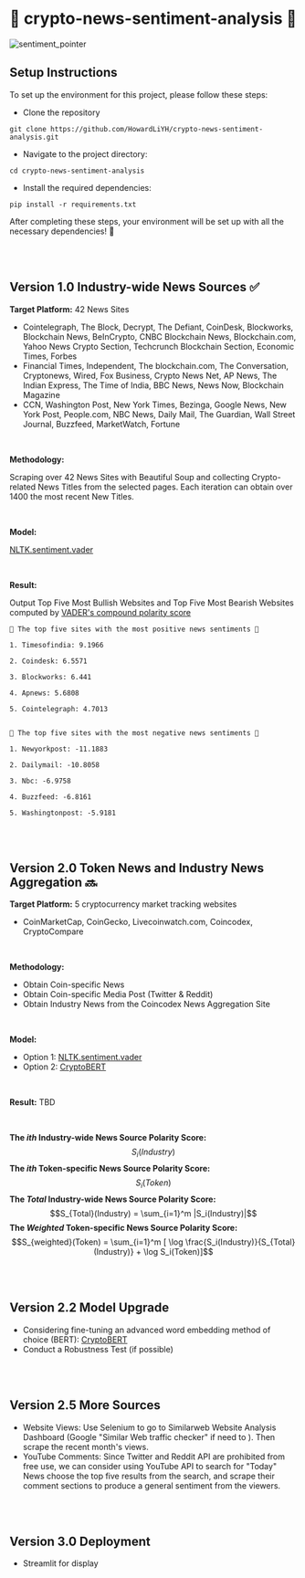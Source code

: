 # 🐂 crypto-news-sentiment-analysis 🧸

![sentiment_pointer](https://camo.githubusercontent.com/fd0f81957c4db8f54e6b0069be9ce68ab497c795813e1c14bc2c62d79df6469e/68747470733a2f2f7777772e6d61726b65746d6f746976652e636f6d2f6d61726b65745f6d6f746976652f73656e74696d656e742d616e616c797369732e6a7067)

## Setup Instructions

To set up the environment for this project, please follow these steps:

- Clone the repository
```
git clone https://github.com/HowardLiYH/crypto-news-sentiment-analysis.git
```
- Navigate to the project directory:
```
cd crypto-news-sentiment-analysis
```
- Install the required dependencies:
```
pip install -r requirements.txt
```
After completing these steps, your environment will be set up with all the necessary dependencies! 🙆

<br />
<br />

## Version 1.0 Industry-wide News Sources  ✅
**Target Platform:** 42 News Sites 
- Cointelegraph, The Block, Decrypt, The Defiant, CoinDesk, Blockworks, Blockchain News, BeInCrypto, CNBC Blockchain News, Blockchain.com, Yahoo News Crypto Section, Techcrunch Blockchain Section, Economic Times, Forbes
- Financial Times, Independent, The blockchain.com, The Conversation, Cryptonews, Wired, Fox Business, Crypto News Net, AP News, The Indian Express, The Time of India, BBC News, News Now, Blockchain Magazine
- CCN, Washington Post, New York Times, Bezinga, Google News, New York Post, People.com, NBC News, Daily Mail, The Guardian, Wall Street Journal, Buzzfeed, MarketWatch, Fortune 

<br />

**Methodology:** 

Scraping over 42 News Sites with Beautiful Soup and collecting Crypto-related News Titles from the selected pages. Each iteration can obtain over 1400 the most recent New Titles.

<br />

**Model:** 

[NLTK.sentiment.vader](https://www.nltk.org/_modules/nltk/sentiment/vader.html)

<br />

**Result:** 

Output Top Five Most Bullish Websites and Top Five Most Bearish Websites computed by [VADER's compound polarity score](https://github.com/cjhutto/vaderSentiment) 
```
🐂 The top five sites with the most positive news sentiments 🐂 

1. Timesofindia: 9.1966  

2. Coindesk: 6.5571  

3. Blockworks: 6.441  

4. Apnews: 5.6808  

5. Cointelegraph: 4.7013


🐻 The top five sites with the most negative news sentiments 🐻  

1. Newyorkpost: -11.1883  

2. Dailymail: -10.8058  

3. Nbc: -6.9758  

4. Buzzfeed: -6.8161  

5. Washingtonpost: -5.9181  
```


<br />
<br />

## Version 2.0 Token News and Industry News Aggregation 🔜

**Target Platform:** 5 cryptocurrency market tracking websites
- CoinMarketCap, CoinGecko, Livecoinwatch.com, Coincodex, CryptoCompare

<br />

**Methodology:** 
- Obtain Coin-specific News
- Obtain Coin-specific Media Post (Twitter & Reddit)
- Obtain Industry News from the Coincodex News Aggregation Site

<br />

**Model:** 

- Option 1: [NLTK.sentiment.vader](https://www.nltk.org/_modules/nltk/sentiment/vader.html)
- Option 2: [CryptoBERT](https://huggingface.co/ElKulako/cryptobert)


<br />

**Result:** TBD

<br />

**The $`ith`$  Industry-wide News Source Polarity Score:** $$S_i(Industry)$$
**The $`ith`$  Token-specific News Source Polarity Score:** $$S_i(Token)$$
**The $`Total`$  Industry-wide News Source Polarity Score:** $$S_{Total}(Industry) = \sum_{i=1}^m |S_i(Industry)|$$
**The $`Weighted`$ Token-specific News Source Polarity Score:** $$S_{weighted}(Token) = \sum_{i=1}^m [ \log \frac{S_i(Industry)}{S_{Total}(Industry)} + \log S_i(Token)]$$

<br />
<br />

## Version 2.2  Model Upgrade
- Considering fine-tuning an advanced word embedding method of choice (BERT): [CryptoBERT](https://huggingface.co/ElKulako/cryptobert)
- Conduct a Robustness Test (if possible)

<br />
<br />
  
## Version 2.5 More Sources
- Website Views: Use Selenium to go to Similarweb Website Analysis Dashboard (Google "Similar Web traffic checker" if need to ). Then scrape the recent month's views.
- YouTube Comments: Since Twitter and Reddit API are prohibited from free use, we can consider using YouTube API to search for "Today" News choose the top five results from the search, and scrape their comment sections to produce a general sentiment from the viewers. 


<br />
<br />

## Version 3.0 Deployment
- Streamlit for display



